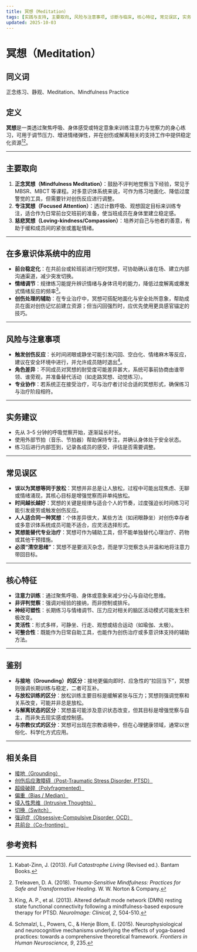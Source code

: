 ```yaml
---
title: 冥想（Meditation）
tags: [实践与支持, 主要取向, 风险与注意事项, 诊断与临床, 核心特征, 常见误区, 实务建议, 冥想]
updated: 2025-10-03
---
```


# 冥想（Meditation）

## 同义词

正念练习、静观、Meditation、Mindfulness Practice

## 定义

**冥想**是一类透过聚焦呼吸、身体感受或特定意象来训练注意力与觉察力的身心练习，可用于调节压力、增进情绪弹性，并在创伤或解离相关的支持工作中提供稳定化资源[^冥想-1][^冥想-2]。

---

## 主要取向

1. **正念冥想（Mindfulness Meditation）**：鼓励不评判地觉察当下经验，常见于 MBSR、MBCT 等课程。对多意识体系统来说，可作为练习地面化、降低过度警觉的工具，但需要针对创伤反应进行调整。
2. **专注冥想（Focused Attention）**：透过计数呼吸、观想固定目标来训练专注，适合作为日常前台交班前的准备，使当班成员在身体里建立稳定感。
3. **慈悲冥想（Loving-kindness/Compassion）**：培养对自己与他者的善意，有助于缓和成员间的紧张或羞耻情绪。

---

## 在多意识体系统中的应用

- **前台稳定化**：在共前台或轮班前进行短时冥想，可协助确认谁在场、建立内部沟通渠道，减少突发切换。
- **情绪调节**：规律练习能提升辨识情绪与身体讯号的能力，降低过度解离或爆发式情绪反应的频率[^冥想-3]。
- **创伤处理的辅助**：在专业治疗中，冥想可搭配地面化与安全处所意象，帮助成员在面对创伤记忆前建立资源；但当闪回强烈时，应优先使用更具感官锚定的技巧。

---

## 风险与注意事项

- **触发创伤反应**：长时间闭眼或静坐可能引发闪回、空白化、情绪麻木等反应，建议在安全环境中进行，并允许成员随时退出[^冥想-4]。
- **角色差异**：不同成员对冥想的耐受度可能差异甚大，系统可事前协商由谁带领、谁旁观，并准备替代活动（如走路冥想、动觉练习）。
- **专业协作**：若系统正在接受治疗，可与治疗者讨论合适的冥想形式，确保练习与治疗阶段相符。

---

## 实务建议

- 先从 3–5 分钟的呼吸觉察开始，逐渐延长时长。
- 使用外部节拍（音乐、节拍器）帮助保持专注，并确认身体处于安全状态。
- 练习后进行内部签到，记录各成员的感受，评估是否需要调整。

---

## 常见误区

- **误以为冥想等同于放松**：冥想并非总是让人放松，过程中可能出现焦虑、无聊或情绪涌现，其核心目标是增强觉察而非单纯放松。
- **时间越长越好**：冥想的关键是规律与适合个人的节奏，过度强迫长时间练习可能引发疲劳或触发创伤反应。
- **人人适合同一种冥想**：个体差异很大，某些方法（如闭眼静坐）对创伤幸存者或多意识体系统成员可能不适合，应灵活选择形式。
- **冥想能替代专业治疗**：冥想可作为辅助工具，但不能单独替代心理治疗、药物或其他干预措施。
- **必须“清空思绪”**：冥想不是要消灭杂念，而是学习觉察念头并温和地将注意力带回目标。

---

## 核心特征

- **注意力训练**：通过聚焦呼吸、身体或意象来减少分心与自动化思维。
- **非评判觉察**：强调对经验的接纳，而非控制或排斥。
- **神经可塑性**：长期练习与情绪调节、压力应对相关的脑区活动模式可能发生积极改变。
- **灵活性**：形式多样，可静坐、行走、观想或结合运动（如瑜伽、太极）。
- **可整合性**：既能作为日常自助工具，也能作为创伤治疗或多意识体支持的辅助方法。

---

## 鉴别

- **与接地（Grounding）的区分**：接地更偏向即时、应急性的“拉回当下”，冥想则强调长期训练与稳定，二者可互补。
- **与放松训练的区分**：放松训练主要目标是缓解紧张与压力；冥想则强调觉察和关系改变，可能并非总是放松。
- **与解离状态的区分**：冥想虽可能涉及意识状态改变，但其目标是增强觉察与自主，而非失去现实感或控制感。
- **与宗教仪式的区分**：冥想可出现在宗教语境中，但在心理健康领域，通常以世俗化、科学化方式应用。

---

## 相关条目

- [接地（Grounding）](/entries/Grounding.md)
- [创伤后应激障碍（Post-Traumatic Stress Disorder, PTSD）](/entries/PTSD.md)
- [超级破碎（Polyfragmented）](/entries/Polyfragmented.md)
- [偏重（Bias / Median）](/entries/Bias.md)
- [侵入性思维（Intrusive Thoughts）](/entries/Intrusive-Thoughts.md)
- [切换（Switch）](/entries/Switch.md)
- [强迫症（Obsessive-Compulsive Disorder, OCD）](/entries/OCD.md)
- [共前台（Co-fronting）](/entries/Co-Fronting.md)

## 参考资料

[^冥想-1]: Kabat-Zinn, J. (2013). _Full Catastrophe Living_ (Revised ed.). Bantam Books.
[^冥想-2]: Treleaven, D. A. (2018). _Trauma-Sensitive Mindfulness: Practices for Safe and Transformative Healing_. W. W. Norton & Company.
[^冥想-3]: King, A. P., et al. (2013). Altered default mode network (DMN) resting state functional connectivity following a mindfulness-based exposure therapy for PTSD. _NeuroImage: Clinical, 2_, 504-510.
[^冥想-4]: Schmalzl, L., Powers, C., & Henje Blom, E. (2015). Neurophysiological and neurocognitive mechanisms underlying the effects of yoga-based practices: towards a comprehensive theoretical framework. _Frontiers in Human Neuroscience, 9_, 235.
